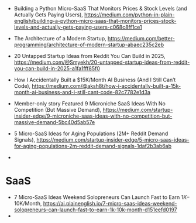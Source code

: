 

- Building a Python Micro-SaaS That Monitors Prices & Stock Levels (and Actually Gets Paying Users), https://medium.com/python-in-plain-english/building-a-python-micro-saas-that-monitors-prices-stock-levels-and-actually-gets-paying-users-c068c8ff1ce1



- The Architecture of a Modern Startup, https://medium.com/better-programming/architecture-of-modern-startup-abaec235c2eb
- 20 Untapped Startup Ideas from Reddit You Can Build in 2025, https://medium.com/@Smyekh/20-untapped-startup-ideas-from-reddit-you-can-build-in-2025-a1fa1fff85f0
- How I Accidentally Built a $15K/Month AI Business (And I Still Can’t Code), https://medium.com/@aksh8t/how-i-accidentally-built-a-15k-month-ai-business-and-i-still-cant-code-82c7782e1d3a
- Member-only story Featured 9 Microniche SaaS Ideas With No Competition (But Massive Demand), https://medium.com/startup-insider-edge/9-microniche-saas-ideas-with-no-competition-but-massive-demand-5bc40d5ab57e
- 5 Micro-SaaS Ideas for Aging Populations (2M+ Reddit Demand Signals), https://medium.com/startup-insider-edge/5-micro-saas-ideas-for-aging-populations-2m-reddit-demand-signals-1daf2b3ab6ab
- 


# SaaS
- 7 Micro-SaaS Ideas Weekend Solopreneurs Can Launch Fast to Earn $1K–$10K/Month, https://ai.plainenglish.io/7-micro-saas-ideas-weekend-solopreneurs-can-launch-fast-to-earn-1k-10k-month-d151eefd0197
- 
